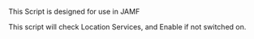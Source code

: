 This Script is designed for use in JAMF

This script will check Location Services, and Enable if not switched on.
